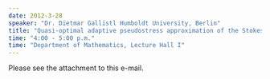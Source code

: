 ```yaml
---
date: 2012-3-28
speaker: "Dr. Dietmar Gallistl Humboldt University, Berlin"
title: "Quasi-optimal adaptive pseudostress approximation of the Stokes equations"
time: "4:00 - 5:00 p.m." 
time: "Department of Mathematics, Lecture Hall I"
---
```

Please see the attachment to this e-mail.
